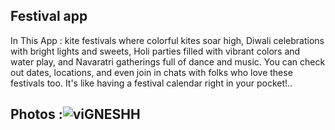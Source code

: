 ## Festival app

In This App : kite festivals where colorful kites soar high, Diwali celebrations with bright lights and sweets, Holi parties filled with vibrant colors and water play, and Navaratri gatherings full of dance and music. You can check out dates, locations, and even join in chats with folks who love these festivals too. It's like having a festival calendar right in your pocket!..

## Photos :![viGNESHH](https://github.com/vigneshfluter/Festival_post/assets/149999841/0164c334-79e3-4693-b51d-864b773f7f11)
